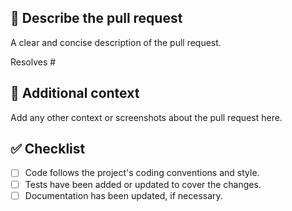 ## 🙏 Describe the pull request

A clear and concise description of the pull request.

Resolves #

## 💬 Additional context

Add any other context or screenshots about the pull request here.

## ✅ Checklist

- [ ] Code follows the project's coding conventions and style.
- [ ] Tests have been added or updated to cover the changes.
- [ ] Documentation has been updated, if necessary.